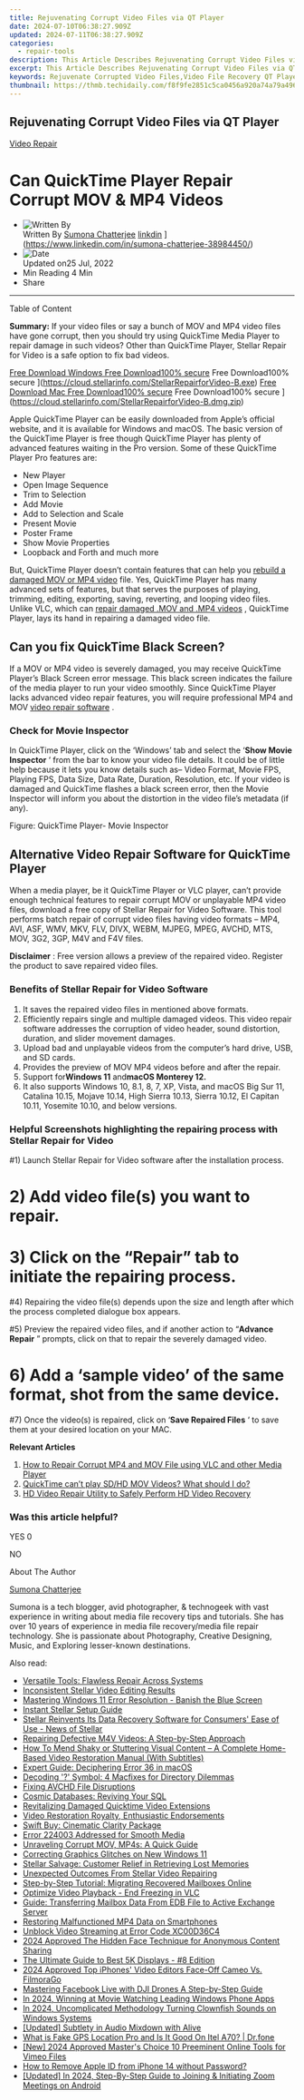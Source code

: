 ```yaml
---
title: Rejuvenating Corrupt Video Files via QT Player
date: 2024-07-10T06:38:27.909Z
updated: 2024-07-11T06:38:27.909Z
categories:
  - repair-tools
description: This Article Describes Rejuvenating Corrupt Video Files via QT Player
excerpt: This Article Describes Rejuvenating Corrupt Video Files via QT Player
keywords: Rejuvenate Corrupted Video Files,Video File Recovery QT Player,Repair Corrupt Video Files Using QT Player,Fix Damaged Videos with QT Player,Restoring Corrupted Video Playback,QT Player,Recover Video Data in QT Player
thumbnail: https://thmb.techidaily.com/f8f9fe2851c5ca0456a920a74a79a49663a6a127099a1b3f68447cbedf311d96.jpg
---
```


## Rejuvenating Corrupt Video Files via QT Player

[Video Repair](https://tools.techidaily.com/stellardata-recovery/buy-now/)

# Can QuickTime Player Repair Corrupt MOV & MP4 Videos

* ![Written By](https://cdn-cmlep.nitrocdn.com/DLSjJVyzoVcUgUSBlgyEUoGMDKLbWXQr/assets/desktop/optimized/rev-636f8fd/secure.gravatar.com/avatar/51230a434c190250f4ff6504ca157fb6.1e1df7d66b301003bec30db63ac73954)  
 Written By [Sumona Chatterjee](https://tools.techidaily.com/stellardata-recovery/buy-now/) [linkdin](https://cdn-cmlep.nitrocdn.com/DLSjJVyzoVcUgUSBlgyEUoGMDKLbWXQr/assets/images/optimized/rev-636f8fd/www.stellarinfo.com/public/frontEnd/images/author/linkdin.jpg) ](https://www.linkedin.com/in/sumona-chatterjee-38984450/)
* ![Date](https://cdn-cmlep.nitrocdn.com/DLSjJVyzoVcUgUSBlgyEUoGMDKLbWXQr/assets/images/optimized/rev-636f8fd/www.stellarinfo.com/public/frontEnd/images/author/clender.jpg)  
 Updated on25 Jul, 2022
* Min Reading 4  Min
* Share

---

Table of Content

**Summary:** If your video files or say a bunch of MOV and MP4 video files have gone corrupt, then you should try using QuickTime Media Player to repair damage in such videos? Other than QuickTime Player, Stellar Repair for Video is a safe option to fix bad videos.

[Free Download Windows  Free Download100% secure](https://cdn-cmlep.nitrocdn.com/DLSjJVyzoVcUgUSBlgyEUoGMDKLbWXQr/assets/images/optimized/rev-636f8fd/www.stellarinfo.com/blog/wp-content/themes/stellarblog2024/images/windows.svg)  Free Download100% secure ](https://cloud.stellarinfo.com/StellarRepairforVideo-B.exe) [Free Download Mac  Free Download100% secure](https://cdn-cmlep.nitrocdn.com/DLSjJVyzoVcUgUSBlgyEUoGMDKLbWXQr/assets/images/source/rev-636f8fd/www.stellarinfo.com/blog/wp-content/themes/stellarblog2024/images/mac-os.svg)  Free Download100% secure ](https://cloud.stellarinfo.com/StellarRepairforVideo-B.dmg.zip)

 Apple QuickTime Player can be easily downloaded from Apple’s official website, and it is available for Windows and macOS. The basic version of the QuickTime Player is free though QuickTime Player has plenty of advanced features waiting in the Pro version. Some of these QuickTime Player Pro features are:

* New Player
* Open Image Sequence
* Trim to Selection
* Add Movie
* Add to Selection and Scale
* Present Movie
* Poster Frame
* Show Movie Properties
* Loopback and Forth and much more

 But, QuickTime Player doesn’t contain features that can help you [rebuild a damaged MOV or MP4 video](https://tools.techidaily.com/stellardata-recovery/buy-now/) file. Yes, QuickTime Player has many advanced sets of features, but that serves the purposes of playing, trimming, editing, exporting, saving, reverting, and looping video files. Unlike VLC, which can [repair damaged .MOV and .MP4 videos](https://tools.techidaily.com/stellardata-recovery/buy-now/) , QuickTime Player, lays its hand in repairing a damaged video file.

## **Can you fix QuickTime Black Screen?**

 If a MOV or MP4 video is severely damaged, you may receive QuickTime Player’s Black Screen error message. This black screen indicates the failure of the media player to run your video smoothly. Since QuickTime Player lacks advanced video repair features, you will require professional MP4 and MOV [video repair software](https://tools.techidaily.com/stellardata-recovery/buy-now/) .

### **Check for Movie Inspector**

 In QuickTime Player, click on the ‘Windows’ tab and select the ‘**Show Movie Inspector** ‘ from the bar to know your video file details. It could be of little help because it lets you know details such as– Video Format, Movie FPS, Playing FPS, Data Size, Data Rate, Duration, Resolution, etc. If your video is damaged and QuickTime flashes a black screen error, then the Movie Inspector will inform you about the distortion in the video file’s metadata (if any).

Figure: QuickTime Player- Movie Inspector

## **Alternative Video Repair Software for QuickTime Player**

 When a media player, be it QuickTime Player or VLC player, can’t provide enough technical features to repair corrupt MOV or unplayable MP4 video files, download a free copy of Stellar Repair for Video Software. This tool performs batch repair of corrupt video files having video formats – MP4, AVI, ASF, WMV, MKV, FLV, DIVX, WEBM, MJPEG, MPEG, AVCHD, MTS, MOV, 3G2, 3GP, M4V and F4V files.

[](https://cloud.stellarinfo.com/StellarRepairforVideo-B.exe) [](https://cloud.stellarinfo.com/StellarRepairforVideo-B.dmg.zip)

**Disclaimer** : Free version allows a preview of the repaired video. Register the product to save repaired video files.

### **Benefits of Stellar Repair for Video Software**

1. It saves the repaired video files in mentioned above formats.
2. Efficiently repairs single and multiple damaged videos. This video repair software addresses the corruption of video header, sound distortion, duration, and slider movement damages.
3. Upload bad and unplayable videos from the computer’s hard drive, USB, and SD cards.
4. Provides the preview of MOV MP4 videos before and after the repair.
5. Support for**Windows 11** and**macOS Monterey 12.**
6. It also supports Windows 10, 8.1, 8, 7, XP, Vista, and macOS Big Sur 11, Catalina 10.15, Mojave 10.14, High Sierra 10.13, Sierra 10.12, El Capitan 10.11, Yosemite 10.10, and below versions.

### **Helpful Screenshots highlighting the repairing process with Stellar Repair for Video**

 #1) Launch Stellar Repair for Video software after the installation process.

# 2) Add video file(s) you want to repair.

# 3) Click on the “Repair” tab to initiate the repairing process.

 #4) Repairing the video file(s) depends upon the size and length after which the process completed dialogue box appears.

 #5) Preview the repaired video files, and if another action to “**Advance Repair** ” prompts, click on that to repair the severely damaged video.

# 6) Add a ‘sample video’ of the same format, shot from the same device.

 #7) Once the video(s) is repaired, click on ‘**Save Repaired Files** ‘ to save them at your desired location on your MAC.

**Relevant Articles**

1. [How to Repair Corrupt MP4 and MOV File using VLC and other Media Player](https://tools.techidaily.com/stellardata-recovery/buy-now/)
2. [QuickTime can’t play SD/HD MOV Videos? What should I do?](https://tools.techidaily.com/stellardata-recovery/buy-now/)
3. [HD Video Repair Utility to Safely Perform HD Video Recovery](https://tools.techidaily.com/stellardata-recovery/buy-now/)

### Was this article helpful?

YES 0

NO

About The Author

[Sumona Chatterjee](https://tools.techidaily.com/stellardata-recovery/buy-now/) [](https://www.linkedin.com/in/sumona-chatterjee-38984450/)

 Sumona is a tech blogger, avid photographer, & technogeek with vast experience in writing about media file recovery tips and tutorials. She has over 10 years of experience in media file recovery/media file repair technology. She is passionate about Photography, Creative Designing, Music, and Exploring lesser-known destinations.

<ins class="adsbygoogle"
     style="display:block"
     data-ad-format="autorelaxed"
     data-ad-client="ca-pub-7571918770474297"
     data-ad-slot="1223367746"></ins>



<ins class="adsbygoogle"
     style="display:block"
     data-ad-client="ca-pub-7571918770474297"
     data-ad-slot="8358498916"
     data-ad-format="auto"
     data-full-width-responsive="true"></ins>

<span class="atpl-alsoreadstyle">Also read:</span>
<div><ul>
<li><a href="https://data-wizards.techidaily.com/versatile-tools-flawless-repair-across-systems/"><u>Versatile Tools: Flawless Repair Across Systems</u></a></li>
<li><a href="https://data-wizards.techidaily.com/inconsistent-stellar-video-editing-results/"><u>Inconsistent Stellar Video Editing Results</u></a></li>
<li><a href="https://data-wizards.techidaily.com/mastering-windows-11-error-resolution-banish-the-blue-screen/"><u>Mastering Windows 11 Error Resolution - Banish the Blue Screen</u></a></li>
<li><a href="https://data-wizards.techidaily.com/instant-stellar-setup-guide/"><u>Instant Stellar Setup Guide</u></a></li>
<li><a href="https://data-wizards.techidaily.com/stellar-reinvents-its-data-recovery-software-for-consumers-ease-of-use-news-of-stellar/"><u>Stellar Reinvents Its Data Recovery Software for Consumers' Ease of Use - News of Stellar</u></a></li>
<li><a href="https://data-wizards.techidaily.com/repairing-defective-m4v-videos-a-step-by-step-approach/"><u>Repairing Defective M4V Videos: A Step-by-Step Approach</u></a></li>
<li><a href="https://data-wizards.techidaily.com/how-to-mend-shaky-or-stuttering-visual-content-a-complete-home-based-video-restoration-manual-with-subtitles/"><u>How To Mend Shaky or Stuttering Visual Content – A Complete Home-Based Video Restoration Manual (With Subtitles)</u></a></li>
<li><a href="https://data-wizards.techidaily.com/expert-guide-deciphering-error-36-in-macos/"><u>Expert Guide: Deciphering Error 36 in macOS</u></a></li>
<li><a href="https://data-wizards.techidaily.com/decoding-symbol-4-macfixes-for-directory-dilemmas/"><u>Decoding '?' Symbol: 4 Macfixes for Directory Dilemmas</u></a></li>
<li><a href="https://data-wizards.techidaily.com/fixing-avchd-file-disruptions/"><u>Fixing AVCHD File Disruptions</u></a></li>
<li><a href="https://data-wizards.techidaily.com/cosmic-databases-reviving-your-sql/"><u>Cosmic Databases: Reviving Your SQL</u></a></li>
<li><a href="https://data-wizards.techidaily.com/revitalizing-damaged-quicktime-video-extensions/"><u>Revitalizing Damaged Quicktime Video Extensions</u></a></li>
<li><a href="https://data-wizards.techidaily.com/video-restoration-royalty-enthusiastic-endorsements/"><u>Video Restoration Royalty, Enthusiastic Endorsements</u></a></li>
<li><a href="https://data-wizards.techidaily.com/swift-buy-cinematic-clarity-package/"><u>Swift Buy: Cinematic Clarity Package</u></a></li>
<li><a href="https://data-wizards.techidaily.com/error-224003-addressed-for-smooth-media/"><u>Error 224003 Addressed for Smooth Media</u></a></li>
<li><a href="https://data-wizards.techidaily.com/unraveling-corrupt-mov-mp4s-a-quick-guide/"><u>Unraveling Corrupt MOV, MP4s: A Quick Guide</u></a></li>
<li><a href="https://data-wizards.techidaily.com/correcting-graphics-glitches-on-new-windows-11/"><u>Correcting Graphics Glitches on New Windows 11</u></a></li>
<li><a href="https://data-wizards.techidaily.com/stellar-salvage-customer-relief-in-retrieving-lost-memories/"><u>Stellar Salvage: Customer Relief in Retrieving Lost Memories</u></a></li>
<li><a href="https://data-wizards.techidaily.com/1720671332778-unexpected-outcomes-from-stellar-video-repairing/"><u>Unexpected Outcomes From Stellar Video Repairing</u></a></li>
<li><a href="https://data-wizards.techidaily.com/step-by-step-tutorial-migrating-recovered-mailboxes-online/"><u>Step-by-Step Tutorial: Migrating Recovered Mailboxes Online</u></a></li>
<li><a href="https://data-wizards.techidaily.com/optimize-video-playback-end-freezing-in-vlc/"><u>Optimize Video Playback - End Freezing in VLC</u></a></li>
<li><a href="https://data-wizards.techidaily.com/guide-transferring-mailbox-data-from-edb-file-to-active-exchange-server/"><u>Guide: Transferring Mailbox Data From EDB File to Active Exchange Server</u></a></li>
<li><a href="https://data-wizards.techidaily.com/restoring-malfunctioned-mp4-data-on-smartphones/"><u>Restoring Malfunctioned MP4 Data on Smartphones</u></a></li>
<li><a href="https://data-wizards.techidaily.com/unblock-video-streaming-at-error-code-xc00d36c4/"><u>Unblock Video Streaming at Error Code XC00D36C4</u></a></li>
<li><a href="https://youtube-data.techidaily.com/approved-the-hidden-face-technique-for-anonymous-content-sharing/"><u>2024 Approved  The Hidden Face Technique for Anonymous Content Sharing</u></a></li>
<li><a href="https://extra-resources.techidaily.com/the-ultimate-guide-to-best-5k-displays-8-edition/"><u>The Ultimate Guide to Best 5K Displays - #8 Edition</u></a></li>
<li><a href="https://vimeo-videos.techidaily.com/2024-approved-top-iphones-video-editors-face-off-cameo-vs-filmorago/"><u>2024 Approved  Top iPhones' Video Editors Face-Off  Cameo Vs. FilmoraGo</u></a></li>
<li><a href="https://facebook-video-content.techidaily.com/mastering-facebook-live-with-dji-drones-a-step-by-step-guide/"><u>Mastering Facebook Live with DJI Drones  A Step-by-Step Guide</u></a></li>
<li><a href="https://fox-cloud.techidaily.com/in-2024-winning-at-movie-watching-leading-windows-phone-apps/"><u>In 2024, Winning at Movie Watching  Leading Windows Phone Apps</u></a></li>
<li><a href="https://some-skills.techidaily.com/in-2024-uncomplicated-methodology-turning-clownfish-sounds-on-windows-systems/"><u>In 2024, Uncomplicated Methodology  Turning Clownfish Sounds on Windows Systems</u></a></li>
<li><a href="https://some-guidance.techidaily.com/updated-subtlety-in-audio-mixdown-with-alive/"><u>[Updated] Subtlety in Audio Mixdown with Alive</u></a></li>
<li><a href="https://fake-location.techidaily.com/what-is-fake-gps-location-pro-and-is-it-good-on-itel-a70-drfone-by-drfone-virtual-android/"><u>What is Fake GPS Location Pro and Is It Good On Itel A70? | Dr.fone</u></a></li>
<li><a href="https://vimeo-videos.techidaily.com/new-2024-approved-masters-choice-10-preeminent-online-tools-for-vimeo-files/"><u>[New] 2024 Approved  Master's Choice  10 Preeminent Online Tools for Vimeo Files</u></a></li>
<li><a href="https://apple-account.techidaily.com/how-to-remove-apple-id-from-iphone-14-without-password-by-drfone-ios/"><u>How to Remove Apple ID from iPhone 14 without Password?</u></a></li>
<li><a href="https://fox-boxes.techidaily.com/updated-in-2024-step-by-step-guide-to-joining-and-initiating-zoom-meetings-on-android/"><u>[Updated] In 2024, Step-By-Step Guide to Joining & Initiating Zoom Meetings on Android</u></a></li>
</ul></div>
